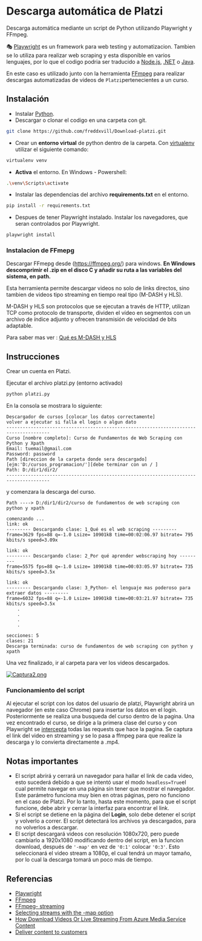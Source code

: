 # Descarga automática de Platzi

Descarga automática mediante un script de Python utilizando Playwright y FFmpeg.

🎭 [Playwright](https://playwright.dev/python/) es un framework para web testing y automatizacion. Tambien se lo utiliza para realizar web scraping y esta disponible en varios lenguajes, por lo que el codigo podria ser traducido a [Node.js](https://playwright.dev/docs/intro), [.NET](https://playwright.dev/dotnet/docs/intro) o [Java](https://playwright.dev/java/docs/intro).

En este caso es utilizado junto con la herramienta [FFmpeg](https://ffmpeg.org/) para realizar descargas automatizadas de videos de `Platzi`pertenecientes a un curso.


## Instalación
- Instalar [Python](https://www.python.org/downloads/).
- Descargar o clonar el codigo en una carpeta con git.

```bash
git clone https://github.com/freddxvill/Download-platzi.git
```
- Crear un **entorno virtual** de python dentro de la carpeta. Con [virtualenv](https://virtualenv.pypa.io/en/latest/) utilizar el siguiente comando:

```bash
virtualenv venv
```
- **Activa** el entorno. En Windows - Powershell:

```bash
.\venv\Scripts\activate
```
- Instalar las dependencias del archivo **requirements.txt** en el entorno.

```bash
pip install -r requirements.txt
```

- Despues de tener Playwright instalado. Instalar los navegadores, que seran controlados por Playwright.

```bash
playwright install
```

### Instalacion de FFmepg

Descargar FFmepg desde (https://ffmpeg.org/) para windows.
**En Windows descomprimir el .zip en el disco C y añadir su ruta a las variables del sistema, en path.**

Esta herramienta permite descargar videos no solo de links directos, sino tambien de videos tipo streaming en tiempo real tipo (M-DASH y HLS).

M-DASH y HLS son protocolos que se ejecutan a través de HTTP, utilizan TCP como protocolo de transporte, dividen el vídeo en segmentos con un archivo de índice adjunto y ofrecen transmisión de velocidad de bits adaptable.

Para saber mas ver : [Qué es M-DASH y HLS](https://www.cloudflare.com/es-es/learning/video/what-is-mpeg-dash/) 

## Instrucciones

Crear un cuenta en Platzi.

Ejecutar el archivo platzi.py (entorno activado)

```bash
python platzi.py
```
En la consola se mostrara lo siguiente:

```notepad
Descargador de cursos [colocar los datos correctamente]
volver a ejecutar si falla el login o algun dato
--------------------------------------------------------------------------------------
Curso [nombre completo]: Curso de Fundamentos de Web Scraping con Python y Xpath
Email: tuemail@gmail.com
Password: password
Path [direccion de la carpeta donde sera descargado][ejm:'D:/cursos_programacion/'][debe terminar con un / ]
Path: D:/dir1/dir2/
--------------------------------------------------------------------------------------
```
y comenzara la descarga del curso.

```notepad
Path ----> D:/dir1/dir2/curso de fundamentos de web scraping con python y xpath

comenzando ...
link: ok
--------- Descargando clase: 1_Qué es el web scraping ---------
frame=3629 fps=88 q=-1.0 Lsize= 10901kB time=00:02:06.97 bitrate= 795 kbits/s speed=3.09x

link: ok
--------- Descargando clase: 2_Por qué aprender webscraping hoy ---------
frame=5575 fps=88 q=-1.0 Lsize= 10901kB time=00:03:05.97 bitrate= 735 kbits/s speed=3.5x

link: ok
--------- Descargando clase: 3_Python- el lenguaje mas poderoso para extraer datos ---------
frame=6032 fps=88 q=-1.0 Lsize= 10901kB time=00:03:21.97 bitrate= 735 kbits/s speed=3.5x
    .
    .
    .
    .

secciones: 5
clases: 21
Descarga terminada: curso de fundamentos de web scraping con python y xpath
```
Una vez finalizado, ir al carpeta para ver los videos descargados.

[![Captura2.png](https://i.postimg.cc/gj3m1zY1/Captura2.png)](https://postimg.cc/n9VyDt91)

### Funcionamiento del script

Al ejecutar el script con los datos del usuario de platzi, Playwright abrirá un navegador (en este caso Chrome) para insertar los datos en el login. Posteriormente se realiza una busqueda del curso dentro de la pagina.
Una vez encontrado el curso, se dirige a la primera clase del curso y con Playwright se [intercepta](https://playwright.dev/python/docs/network#network-events) todas las requests que hace la pagina. Se captura el link del video en streaming y se lo pasa a ffmpeg para que realize la descarga y lo convierta directamente a .mp4.

## Notas importantes

- El script abrirá y cerrará un navegador para hallar el link de cada video, esto sucederá debido a que se intentó usar el modo `headless=True`el cual permite navegar en una página sin tener que mostrar el navegador. Este parámetro funciona muy bien en otras páginas, pero no funciono en el caso de Platzi. Por lo tanto, hasta este momento, para que el script funcione, debe abrir y cerrar la interfaz para encontrar el link.
- Si el script se detiene en la página del **Login**, solo debe detener el script y volverlo a correr. El script detectará los archivos ya descargados, para no volverlos a descargar.
- El script descargará videos con resolución 1080x720, pero puede cambiarlo a 1920x1080 modificando dentro del script, en la funcion download, después de `'-map'` en vez de `'0:1'` colocar `'0:3'`. Esto seleccionará el video stream a 1080p, el cual tendrá un mayor tamaño, por lo cual la descarga tomará un poco más de tiempo.

## Referencias

* [Playwright](https://playwright.dev/docs/intro)
* [FFmpeg](https://ffmpeg.org/)
* [FFmpeg- streaming](https://trac.ffmpeg.org/wiki/StreamingGuide)
* [Selecting streams with the -map option](https://trac.ffmpeg.org/wiki/Map)
* [How Download Videos Or Live Streaming From Azure Media Service Content](https://hoohoo.top/blog/20210627214233-how_download_azure_media_service_video_and_live_streaming_to_local/)
* [Deliver content to customers](https://docs.microsoft.com/en-us/azure/media-services/previous/media-services-deliver-content-overview)